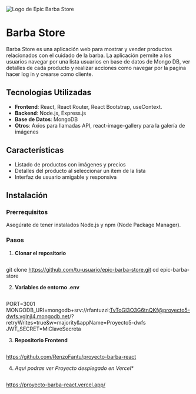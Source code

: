 ![Logo de Epic Barba Store](https://res.cloudinary.com/da2aauwq2/image/upload/v1713512881/Beard-Store/logo2.png)

# Barba Store

Barba Store es una aplicación web para mostrar y vender productos relacionados con el cuidado de la barba. La aplicación permite a los usuarios navegar por una lista usuarios en base de datos de Mongo DB, ver detalles de cada producto y realizar acciones como navegar por la pagina hacer log in y crearse como cliente.

## Tecnologías Utilizadas

- **Frontend**: React, React Router, React Bootstrap, useContext.
- **Backend**: Node.js, Express.js
- **Base de Datos**: MongoDB
- **Otros**: Axios para llamadas API, react-image-gallery para la galería de imágenes

## Características

- Listado de productos con imágenes y precios
- Detalles del producto al seleccionar un ítem de la lista
- Interfaz de usuario amigable y responsiva

## Instalación

### Prerrequisitos

Asegúrate de tener instalados Node.js y npm (Node Package Manager).

### Pasos

1. **Clonar el repositorio**

   ```bash
git clone https://github.com/tu-usuario/epic-barba-store.git
cd epic-barba-store

2. **Variables de entorno .env**

   ```bash
PORT=3001
MONGODB_URI=mongodb+srv://rfantuzzi:TvToGI3O3G6tnQKf@proyecto5-dwfs.vglnjl4.mongodb.net/?retryWrites=true&w=majority&appName=Proyecto5-dwfs
JWT_SECRET=MiClaveSecreta


3. **Repositorio Frontend**

   ```bash
https://github.com/RenzoFantu/proyecto-barba-react

4. *Aqui podras ver Proyecto desplegado en Vercel**

   ```bash
https://proyecto-barba-react.vercel.app/
